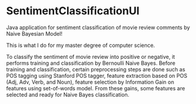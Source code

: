 # SentimentClassificationUI
Java application for sentiment classification of movie review comments by Naive Bayesian Model!

This is what I do for my master degree of computer science.

To classify the sentiment of movie review into positive or negative, it performs training and classification by Bernoulli Naive Bayes. Before training and classification, certain preprocessing steps are done such as POS tagging using Stanford POS tagger, feature extraction based on POS (Adj, Adv, Verb, and Noun), feature selection by Information Gain on features using set-of-words model. From these gains, some features are selected and ready for Naive Bayes classification.

